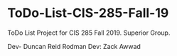 # ToDo-List-CIS-285-Fall-19
ToDo List Project for CIS 285 Fall 2019. Superior Group.


Dev- Duncan Reid Rodman
Dev: Zack Awwad


